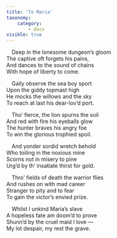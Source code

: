 ```yaml
---
title: 'To Maria'
taxonomy:
    category:
        - docs
visible: true
---
```


&emsp;Deep in the lonesome dungeon’s gloom  
The captive oft forgets his pains,  
And dances to the sound of chains  
With hope of liberty to come.  

&emsp;Gaily observe the sea boy sport  
Upon the giddy topmast high  
He mocks the willows and the sky  
To reach at last his dear-lov’d port.  

&emsp;Tho’ fierce, the lion spurns the soil  
And red with fire his eyeballs glow  
The hunter braves his angry foe  
To win the glorious trophied spoil.  

&emsp;And yonder sordid wretch behold  
Who toiling in the noxious mine  
Scorns not in misery to pine  
Urg’d by th’ insatiate thirst for gold.  

&emsp;Thro’ fields of death the warrior flies  
And rushes on with mad career  
Stranger to pity and to fear  
To gain the victor’s envied prize.  

&emsp;Whilst I unkind Maria’s slave  
A hopeless fate am doom’d to prove  
Shunn’d by the cruel maid I love —  
My lot despair, my rest the grave.  